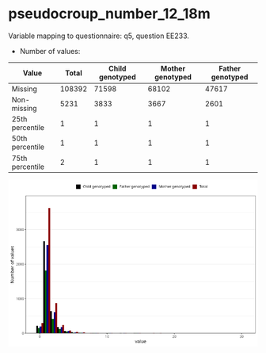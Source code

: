 # pseudocroup_number_12_18m
Variable mapping to questionnaire: q5, question EE233.
- Number of values:

| Value | Total | Child genotyped | Mother genotyped | Father genotyped |
| ----- | ----- | --------------- | ---------------- | ---------------- |
| Missing | 108392 | 71598 | 68102 | 47617 |
| Non-missing | 5231 | 3833 | 3667 | 2601 |
| 25th percentile | 1 | 1 | 1 | 1 |
| 50th percentile | 1 | 1 | 1 | 1 |
| 75th percentile | 2 | 1 | 1 | 1 |



![](pseudocroup_number_12_18m_n.png)




